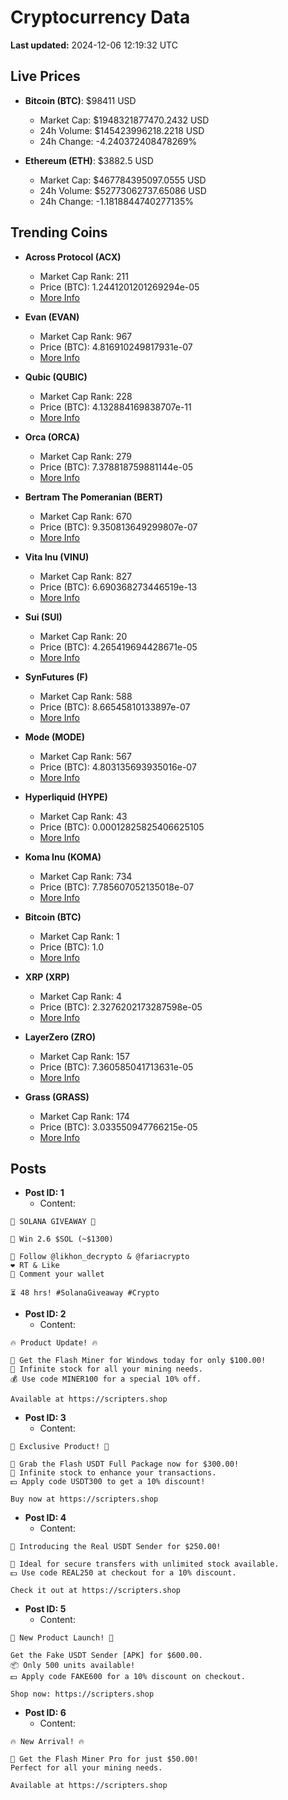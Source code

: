 # Cryptocurrency Data

**Last updated:** 2024-12-06 12:19:32 UTC

## Live Prices
- **Bitcoin (BTC)**: $98411 USD
  - Market Cap: $1948321877470.2432 USD
  - 24h Volume: $145423996218.2218 USD
  - 24h Change: -4.240372408478269%

- **Ethereum (ETH)**: $3882.5 USD
  - Market Cap: $467784395097.0555 USD
  - 24h Volume: $52773062737.65086 USD
  - 24h Change: -1.1818844740277135%

## Trending Coins
- **Across Protocol (ACX)**
  - Market Cap Rank: 211
  - Price (BTC): 1.2441201201269294e-05
  - [More Info](https://www.coingecko.com/en/coins/across-protocol)

- **Evan (EVAN)**
  - Market Cap Rank: 967
  - Price (BTC): 4.816910249817931e-07
  - [More Info](https://www.coingecko.com/en/coins/evan)

- **Qubic (QUBIC)**
  - Market Cap Rank: 228
  - Price (BTC): 4.132884169838707e-11
  - [More Info](https://www.coingecko.com/en/coins/qubic)

- **Orca (ORCA)**
  - Market Cap Rank: 279
  - Price (BTC): 7.378818759881144e-05
  - [More Info](https://www.coingecko.com/en/coins/orca)

- **Bertram The Pomeranian (BERT)**
  - Market Cap Rank: 670
  - Price (BTC): 9.350813649299807e-07
  - [More Info](https://www.coingecko.com/en/coins/bertram-the-pomeranian)

- **Vita Inu (VINU)**
  - Market Cap Rank: 827
  - Price (BTC): 6.690368273446519e-13
  - [More Info](https://www.coingecko.com/en/coins/vita-inu)

- **Sui (SUI)**
  - Market Cap Rank: 20
  - Price (BTC): 4.265419694428671e-05
  - [More Info](https://www.coingecko.com/en/coins/sui)

- **SynFutures (F)**
  - Market Cap Rank: 588
  - Price (BTC): 8.66545810133897e-07
  - [More Info](https://www.coingecko.com/en/coins/synfutures)

- **Mode (MODE)**
  - Market Cap Rank: 567
  - Price (BTC): 4.803135693935016e-07
  - [More Info](https://www.coingecko.com/en/coins/mode)

- **Hyperliquid (HYPE)**
  - Market Cap Rank: 43
  - Price (BTC): 0.00012825825406625105
  - [More Info](https://www.coingecko.com/en/coins/hyperliquid)

- **Koma Inu (KOMA)**
  - Market Cap Rank: 734
  - Price (BTC): 7.785607052135018e-07
  - [More Info](https://www.coingecko.com/en/coins/koma-inu)

- **Bitcoin (BTC)**
  - Market Cap Rank: 1
  - Price (BTC): 1.0
  - [More Info](https://www.coingecko.com/en/coins/bitcoin)

- **XRP (XRP)**
  - Market Cap Rank: 4
  - Price (BTC): 2.3276202173287598e-05
  - [More Info](https://www.coingecko.com/en/coins/xrp)

- **LayerZero (ZRO)**
  - Market Cap Rank: 157
  - Price (BTC): 7.360585041713631e-05
  - [More Info](https://www.coingecko.com/en/coins/layerzero)

- **Grass (GRASS)**
  - Market Cap Rank: 174
  - Price (BTC): 3.033550947766215e-05
  - [More Info](https://www.coingecko.com/en/coins/grass)

## Posts
- **Post ID: 1**
  - Content:
```
🚀 SOLANA GIVEAWAY 🚀

🎁 Win 2.6 $SOL (~$1300)

🤝 Follow @likhon_decrypto & @fariacrypto
❤️ RT & Like
💬 Comment your wallet

⏳ 48 hrs! #SolanaGiveaway #Crypto
```

- **Post ID: 2**
  - Content:
```
🔥 Product Update! 🔥

🚀 Get the Flash Miner for Windows today for only $100.00!
🔋 Infinite stock for all your mining needs.
💰 Use code MINER100 for a special 10% off.

Available at https://scripters.shop
```

- **Post ID: 3**
  - Content:
```
🎁 Exclusive Product! 🎁

💸 Grab the Flash USDT Full Package now for $300.00!
🎉 Infinite stock to enhance your transactions.
💵 Apply code USDT300 to get a 10% discount!

Buy now at https://scripters.shop
```

- **Post ID: 4**
  - Content:
```
💎 Introducing the Real USDT Sender for $250.00!

💼 Ideal for secure transfers with unlimited stock available.
💵 Use code REAL250 at checkout for a 10% discount.

Check it out at https://scripters.shop
```

- **Post ID: 5**
  - Content:
```
🚀 New Product Launch! 🚀

Get the Fake USDT Sender [APK] for $600.00.
📦 Only 500 units available!
💵 Apply code FAKE600 for a 10% discount on checkout.

Shop now: https://scripters.shop
```

- **Post ID: 6**
  - Content:
```
🔥 New Arrival! 🔥

💸 Get the Flash Miner Pro for just $50.00!
Perfect for all your mining needs.

Available at https://scripters.shop
```

